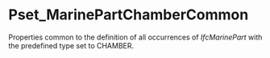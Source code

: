 # Pset_MarinePartChamberCommon

Properties common to the definition of all occurrences of _IfcMarinePart_ with the predefined type set to CHAMBER.<!-- end of definition -->
